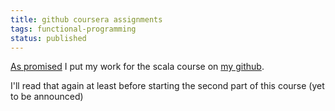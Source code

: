 ```yaml
---
title: github coursera assignments
tags: functional-programming
status: published
---
```


<a href="http://blog.geekingfrog.com/?p=185">As promised</a> I put my work for the scala course on <a href="https://github.com/geekingfrog/coursera-scala">my github</a>.

I'll read that again at least before starting the second part of this course (yet to be announced)